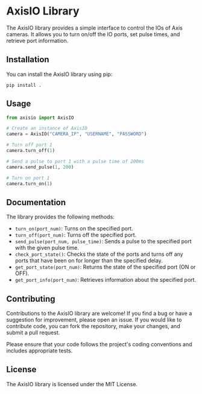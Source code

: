 # AxisIO Library

The AxisIO library provides a simple interface to control the IOs of Axis cameras. It allows you to turn on/off the IO ports, set pulse times, and retrieve port information.

## Installation

You can install the AxisIO library using pip:

```shell
pip install .
```

## Usage

```python
from axisio import AxisIO

# Create an instance of AxisIO
camera = AxisIO("CAMERA_IP", "USERNAME", "PASSWORD")

# Turn off port 1
camera.turn_off(1)

# Send a pulse to port 1 with a pulse time of 200ms
camera.send_pulse(1, 200)

# Turn on port 1
camera.turn_on(1)
```

## Documentation

The library provides the following methods:

- `turn_on(port_num)`: Turns on the specified port.
- `turn_off(port_num)`: Turns off the specified port.
- `send_pulse(port_num, pulse_time)`: Sends a pulse to the specified port with the given pulse time.
- `check_port_state()`: Checks the state of the ports and turns off any ports that have been on for longer than the specified delay.
- `get_port_state(port_num)`: Returns the state of the specified port (ON or OFF).
- `get_port_info(port_num)`: Retrieves information about the specified port.

## Contributing

Contributions to the AxisIO library are welcome! If you find a bug or have a suggestion for improvement, please open an issue. If you would like to contribute code, you can fork the repository, make your changes, and submit a pull request.

Please ensure that your code follows the project's coding conventions and includes appropriate tests.

## License

The AxisIO library is licensed under the MIT License.